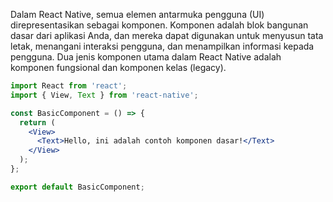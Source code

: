 Dalam React Native, semua elemen antarmuka pengguna (UI) direpresentasikan sebagai komponen. Komponen adalah blok bangunan dasar dari aplikasi Anda, dan mereka dapat digunakan untuk menyusun tata letak, menangani interaksi pengguna, dan menampilkan informasi kepada pengguna. Dua jenis komponen utama dalam React Native adalah komponen fungsional dan komponen kelas (legacy).

```jsx
import React from 'react';
import { View, Text } from 'react-native';

const BasicComponent = () => {
  return (
    <View>
      <Text>Hello, ini adalah contoh komponen dasar!</Text>
    </View>
  );
};

export default BasicComponent;

```

